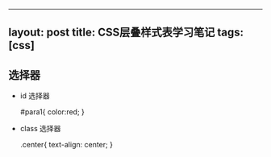 
---
layout: post
title: CSS层叠样式表学习笔记 
tags: [css]
---

## 选择器

* id 选择器  

    #para1{
        color:red;
    }

* class 选择器

    .center{
        text-align: center;
    }

